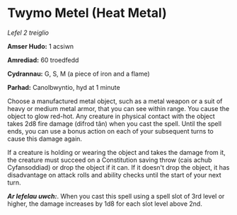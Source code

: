 # Twymo Metel (Heat Metal)

*Lefel 2 treiglio*

**Amser Hudo:** 1 acsiwn

**Amrediad:** 60 troedfedd

**Cydrannau:** G, S, M (a piece of iron and a flame)

**Parhad:** Canolbwyntio, hyd at 1 minute

Choose a manufactured metal object, such as a metal weapon or a suit of heavy or medium metal armor, that you can see within range. You cause the object to glow red-hot. Any creature in physical contact with the object takes 2d8 fire damage (difrod tân) when you cast the spell. Until the spell ends, you can use a bonus action on each of your subsequent turns to cause this damage again.

If a creature is holding or wearing the object and takes the damage from it, the creature must succeed on a Constitution saving throw (cais achub Cyfansoddiad) or drop the object if it can. If it doesn't drop the object, it has disadvantage on attack rolls and ability checks until the start of your next turn.

***Ar lefelau uwch:***. When you cast this spell using a spell slot of 3rd level or higher, the damage increases by 1d8 for each slot level above 2nd.